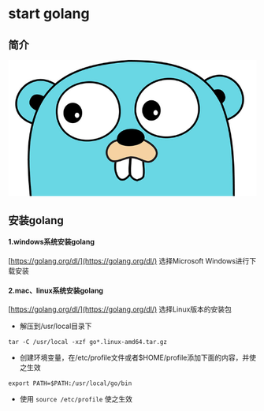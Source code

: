 # start golang

## 简介

![golang](../.gitbook/assets/image%20%281%29.png)

## 安装golang

#### 1.windows系统安装golang

[https://golang.org/dl/](https://golang.org/dl/) 选择Microsoft Windows进行下载安装

#### 2.mac、linux系统安装golang

[https://golang.org/dl/](https://golang.org/dl/)  选择Linux版本的安装包

* 解压到/usr/local目录下

```text
tar -C /usr/local -xzf go*.linux-amd64.tar.gz 
```

* 创建环境变量，在/etc/profile文件或者$HOME/profile添加下面的内容，并使之生效

```text
export PATH=$PATH:/usr/local/go/bin
```

* 使用 `source /etc/profile` 使之生效


